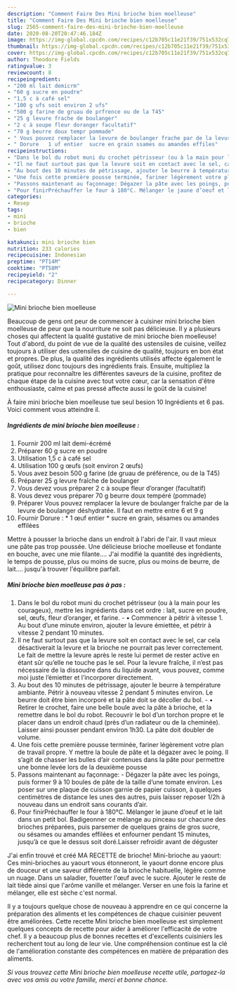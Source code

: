 ```yaml
---
description: "Comment Faire Des Mini brioche bien moelleuse"
title: "Comment Faire Des Mini brioche bien moelleuse"
slug: 2565-comment-faire-des-mini-brioche-bien-moelleuse
date: 2020-08-20T20:47:46.184Z
image: https://img-global.cpcdn.com/recipes/c12b705c11e21f39/751x532cq70/mini-brioche-bien-moelleuse-photo-principale-de-la-recette.jpg
thumbnail: https://img-global.cpcdn.com/recipes/c12b705c11e21f39/751x532cq70/mini-brioche-bien-moelleuse-photo-principale-de-la-recette.jpg
cover: https://img-global.cpcdn.com/recipes/c12b705c11e21f39/751x532cq70/mini-brioche-bien-moelleuse-photo-principale-de-la-recette.jpg
author: Theodore Fields
ratingvalue: 3
reviewcount: 8
recipeingredient:
- "200 ml lait demicrm"
- "60 g sucre en poudre"
- "1,5 c à café sel"
- "100 g ufs soit environ 2 ufs"
- "500 g farine de gruau de prfrence ou de la T45"
- "25 g levure frache de boulanger"
- "2 c à soupe fleur doranger facultatif"
- "70 g beurre doux tempr pommade"
- " Vous pouvez remplacer la levure de boulanger frache par de la levure de boulanger dshydrate Il faut en mettre entre 6 et 9 g"
- " Dorure   1 uf entier  sucre en grain ssames ou amandes effiles"
recipeinstructions:
- "Dans le bol du robot muni du crochet pétrisseur (ou à la main pour les courageux), mettre les ingrédients dans cet ordre : lait, sucre en poudre, sel, œufs, fleur d’oranger, et farine.  • Commencer à pétrir à vitesse 1. Au bout d’une minute environ, ajouter la levure émiettée, et pétrir à vitesse 2 pendant 10 minutes."
- "Il ne faut surtout pas que la levure soit en contact avec le sel, car cela désactiverait la levure et la brioche ne pourrait pas lever correctement. Le fait de mettre la levure après le reste lui permet de rester active en étant sûr qu’elle ne touche pas le sel. Pour la levure fraîche, il n’est pas nécessaire de la dissoudre dans du liquide avant, vous pouvez, comme moi juste l’émietter et l’incorporer directement."
- "Au bout des 10 minutes de pétrissage, ajouter le beurre à température ambiante. Pétrir à nouveau vitesse 2 pendant 5 minutes environ. Le beurre doit être bien incorporé et la pâte doit se décoller du bol.  • Retirer le crochet, faire une belle boule avec la pâte à brioche, et la remettre dans le bol du robot. Recouvrir le bol d’un torchon propre et le placer dans un endroit chaud (près d’un radiateur ou de la cheminée). Laisser ainsi pousser pendant environ 1h30. La pâte doit doubler de volume."
- "Une fois cette première pousse terminée, fariner légèrement votre plan de travail propre. Y mettre la boule de pâte et la dégazer avec le poing. Il s’agit de chasser les bulles d’air contenues dans la pâte pour permettre une bonne levée lors de la deuxième pousse"
- "Passons maintenant au façonnage: Dégazer la pâte avec les poings, puis former 9 à 10 boules de pâte de la taille d’une tomate environ. Les poser sur une plaque de cuisson garnie de papier cuisson, à quelques centimètres de distance les unes des autres, puis laisser reposer 1/2h à nouveau dans un endroit sans courants d’air."
- "Pour finirPréchauffer le four à 180°C. Mélanger le jaune d’oeuf et le lait dans un petit bol. Badigeonner ce mélange au pinceau sur chacune des brioches préparées, puis parsemer de quelques grains de gros sucre, ou sésames ou amandes effilées et enfourner pendant 15 minutes, jusqu’à ce que le dessus soit doré.Laisser refroidir avant de déguster"
categories:
- Resep
tags:
- mini
- brioche
- bien

katakunci: mini brioche bien 
nutrition: 233 calories
recipecuisine: Indonesian
preptime: "PT14M"
cooktime: "PT58M"
recipeyield: "2"
recipecategory: Dinner

---
```



![Mini brioche bien moelleuse](https://img-global.cpcdn.com/recipes/c12b705c11e21f39/751x532cq70/mini-brioche-bien-moelleuse-photo-principale-de-la-recette.jpg)

Beaucoup de gens ont peur de commencer à cuisiner mini brioche bien moelleuse de peur que la nourriture ne soit pas délicieuse. Il y a plusieurs choses qui affectent la qualité gustative de mini brioche bien moelleuse! Tout d'abord, du point de vue de la qualité des ustensiles de cuisine, veillez toujours à utiliser des ustensiles de cuisine de qualité, toujours en bon état et propres. De plus, la qualité des ingrédients utilisés affecte également le goût, utilisez donc toujours des ingrédients frais. Ensuite, multipliez la pratique pour reconnaître les différentes saveurs de la cuisine, profitez de chaque étape de la cuisine avec tout votre cœur, car la sensation d'être enthousiaste, calme et pas pressé affecte aussi le goût de la cuisine!

<!--inarticleads1-->

À faire mini brioche bien moelleuse tue seul besion 10 Ingrédients et 6 pas. Voici comment vous atteindre il.

##### Ingrédients de mini brioche bien moelleuse :

1. Fournir 200 ml lait demi-écrémé
1. Préparer 60 g sucre en poudre
1. Utilisation 1,5 c à café sel
1. Utilisation 100 g œufs (soit environ 2 œufs)
1. Vous avez besoin 500 g farine (de gruau de préférence, ou de la T45)
1. Préparer 25 g levure fraîche de boulanger
1. Vous devez vous préparer 2 c à soupe fleur d’oranger (facultatif)
1. Vous devez vous préparer 70 g beurre doux tempéré (pommade)
1. Préparer  Vous pouvez remplacer la levure de boulanger fraîche par de la levure de boulanger déshydratée. Il faut en mettre entre 6 et 9 g
1. Fournir  Dorure : * 1 œuf entier * sucre en grain, sésames ou amandes effilées


Mettre à pousser la brioche dans un endroit à l&#39;abri de l&#39;air. Il vaut mieux une pâte pas trop poussée. Une délicieuse brioche moelleuse et fondante en bouche, avec une mie filante…. J&#39;ai modifié la quantité des ingrédients, le temps de pousse, plus ou moins de sucre, plus ou moins de beurre, de lait…. jusqu&#39;à trouver l&#39;équilibre parfait. 

<!--inarticleads2-->

##### Mini brioche bien moelleuse pas à pas :

1. Dans le bol du robot muni du crochet pétrisseur (ou à la main pour les courageux), mettre les ingrédients dans cet ordre : lait, sucre en poudre, sel, œufs, fleur d’oranger, et farine. -  • Commencer à pétrir à vitesse 1. Au bout d’une minute environ, ajouter la levure émiettée, et pétrir à vitesse 2 pendant 10 minutes.
1. Il ne faut surtout pas que la levure soit en contact avec le sel, car cela désactiverait la levure et la brioche ne pourrait pas lever correctement. Le fait de mettre la levure après le reste lui permet de rester active en étant sûr qu’elle ne touche pas le sel. Pour la levure fraîche, il n’est pas nécessaire de la dissoudre dans du liquide avant, vous pouvez, comme moi juste l’émietter et l’incorporer directement.
1. Au bout des 10 minutes de pétrissage, ajouter le beurre à température ambiante. Pétrir à nouveau vitesse 2 pendant 5 minutes environ. Le beurre doit être bien incorporé et la pâte doit se décoller du bol. -  • Retirer le crochet, faire une belle boule avec la pâte à brioche, et la remettre dans le bol du robot. Recouvrir le bol d’un torchon propre et le placer dans un endroit chaud (près d’un radiateur ou de la cheminée). Laisser ainsi pousser pendant environ 1h30. La pâte doit doubler de volume.
1. Une fois cette première pousse terminée, fariner légèrement votre plan de travail propre. Y mettre la boule de pâte et la dégazer avec le poing. Il s’agit de chasser les bulles d’air contenues dans la pâte pour permettre une bonne levée lors de la deuxième pousse
1. Passons maintenant au façonnage: - Dégazer la pâte avec les poings, puis former 9 à 10 boules de pâte de la taille d’une tomate environ. Les poser sur une plaque de cuisson garnie de papier cuisson, à quelques centimètres de distance les unes des autres, puis laisser reposer 1/2h à nouveau dans un endroit sans courants d’air.
1. Pour finirPréchauffer le four à 180°C. Mélanger le jaune d’oeuf et le lait dans un petit bol. Badigeonner ce mélange au pinceau sur chacune des brioches préparées, puis parsemer de quelques grains de gros sucre, ou sésames ou amandes effilées et enfourner pendant 15 minutes, jusqu’à ce que le dessus soit doré.Laisser refroidir avant de déguster


J&#39;ai enfin trouvé et créé MA RECETTE de brioche! Mini-brioche au yaourt: Ces mini-brioches au yaourt vous étonneront, le yaourt donne encore plus de douceur et une saveur différente de la brioche habituelle, légère comme un nuage. Dans un saladier, fouetter l&#39;œuf avec le sucre. Ajouter le reste de lait tiède ainsi que l&#39;arôme vanille et mélanger. Verser en une fois la farine et mélanger, elle est sèche c&#39;est normal. 

<!--inarticleads1-->

<p>
Il y a toujours quelque chose de nouveau à apprendre en ce qui concerne la préparation des aliments et les compétences de chaque cuisinier peuvent être améliorées. Cette recette Mini brioche bien moelleuse est simplement quelques concepts de recette pour aider à améliorer l'efficacité de votre chef. Il y a beaucoup plus de bonnes recettes et d'excellents cuisiniers les recherchent tout au long de leur vie. Une compréhension continue est la clé de l'amélioration constante des compétences en matière de préparation des aliments.
</p>

<p>
<i>Si vous trouvez cette Mini brioche bien moelleuse recette utile, partagez-la avec vos amis ou votre famille, merci et bonne chance.</i>
</p>
